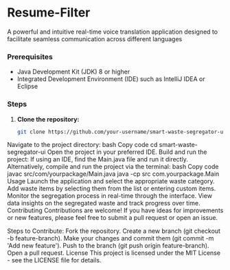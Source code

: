 # Resume-Filter
A powerful and intuitive real-time voice translation application designed to facilitate seamless communication across different languages

### Prerequisites

- Java Development Kit (JDK) 8 or higher
- Integrated Development Environment (IDE) such as IntelliJ IDEA or Eclipse

### Steps

1. **Clone the repository:**
   ```bash
   git clone https://github.com/your-username/smart-waste-segregator-ui.git
Navigate to the project directory:
bash
Copy code
cd smart-waste-segregator-ui
Open the project in your preferred IDE.
Build and run the project:
If using an IDE, find the Main.java file and run it directly.
Alternatively, compile and run the project via the terminal:
bash
Copy code
javac src/com/yourpackage/Main.java
java -cp src com.yourpackage.Main
Usage
Launch the application and select the appropriate waste category.
Add waste items by selecting them from the list or entering custom items.
Monitor the segregation process in real-time through the interface.
View data insights on the segregated waste and track progress over time.
Contributing
Contributions are welcome! If you have ideas for improvements or new features, please feel free to submit a pull request or open an issue.

Steps to Contribute:
Fork the repository.
Create a new branch (git checkout -b feature-branch).
Make your changes and commit them (git commit -m 'Add new feature').
Push to the branch (git push origin feature-branch).
Open a pull request.
License
This project is licensed under the MIT License - see the LICENSE file for details.
